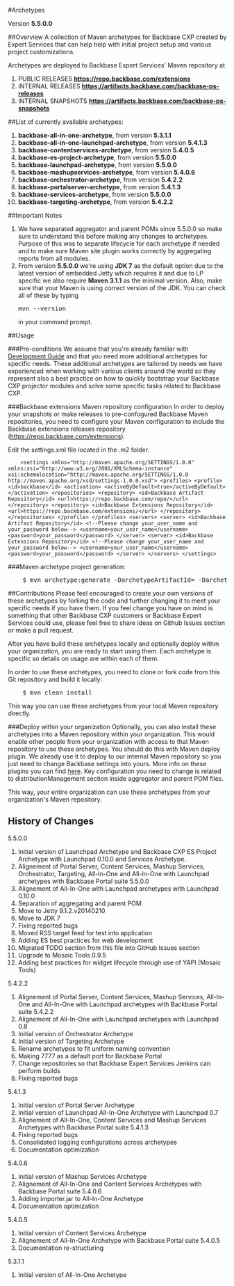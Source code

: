 #Archetypes

Version **5.5.0.0**

##Overview
A collection of Maven archetypes for Backbase CXP created by Expert Services that can help help with initial project setup and various project customizations.

Archetypes are deployed to Backbase Expert Services' Maven repository at

1. PUBLIC RELEASES   					**https://repo.backbase.com/extensions** 
2. INTERNAL RELEASES                	**https://artifacts.backbase.com/backbase-ps-releases**
3. INTERNAL SNAPSHOTS               	**https://artifacts.backbase.com/backbase-ps-snapshots**

##List of currently available archetypes:
1. **backbase-all-in-one-archetype**, from version **5.3.1.1**
2. **backbase-all-in-one-launchpad-archetype**, from version **5.4.1.3**
3. **backbase-contentservices-archetype**, from version **5.4.0.5**
4. **backbase-es-project-archetype**, from version **5.5.0.0**
5. **backbase-launchpad-archetype**, from version **5.5.0.0**
6. **backbase-mashupservices-archetype**, from version **5.4.0.6**
7. **backbase-orchestrator-archetype**, from version **5.4.2.2**
8. **backbase-portalserver-archetype**, from version **5.4.1.3**
9. **backbase-services-archetype**, from version **5.5.0.0**
10. **backbase-targeting-archetype**, from version **5.4.2.2**

##Important Notes
1. We have separated aggregator and parent POMs since 5.5.0.0 so make sure to understand this before making any changes to archetypes. Purpose of this was to separate lifecycle for each archetype if needed and to make sure Maven site plugin works correctly by aggregating reports from all modules.
2. From version **5.5.0.0** we're using **JDK 7** as the default option due to the latest version of embedded Jetty which requires it and due to LP specific we also require **Maven 3.1.1** as the minimal version. Also, make sure that your Maven is using correct version of the JDK. You can check all of these by typing <pre>mvn --version</pre> in your command prompt.

##Usage

###Pre-conditions
We assume that you're already familiar with [Development Guide](https://my.backbase.com/resources/documentation/portal/devd_mave.html) and that you need more additional archetypes for specific needs. These additional archetypes are tailored by needs we have experienced when working with various clients around the world so they represent also a best practice on how to quickly bootstrap your Backbase CXP projector modules and solve some specific tasks related to Backbase CXP.

###Backbase extensions Maven repository configuration
In order to deploy your snapshots or make releases to pre-confogured Backbase Maven repositories, you need to configure your Maven configuration to include the Backbase extensions releases repository (https://repo.backbase.com/extensions).

Edit the settings.xml file located in the .m2 folder. 
    <pre>```    
    <settings xmlns="http://maven.apache.org/SETTINGS/1.0.0" xmlns:xsi="http://www.w3.org/2001/XMLSchema-instance" xsi:schemalocation="http://maven.apache.org/SETTINGS/1.0.0 http://maven.apache.org/xsd/settings-1.0.0.xsd">
        <profiles>
            <profile>
                <id>backbase</id>
                <activation>
                    <activeByDefault>true</activeByDefault>
                </activation>
                <repositories>
                    <repository>
                        <id>Backbase Artifact Repository</id>
                        <url>https://repo.backbase.com/repo/</url>
                    </repository>
                    <repository>
                        <id>Backbase Extensions Repository</id>
                        <url>https://repo.backbase.com/extensions/</url>
                    </repository>
                </repositories>
            </profile>
        </profiles>
        <servers>
            <server>
                <id>Backbase Artifact Repository</id>
                <!--Please change your_user_name and your_password below-->
                <username>your_user_name</username>
                <password>your_password</password>
            </server>
            <server>
                <id>Backbase Extensions Repository</id>
                <!--Please change your_user_name and your_password below-->
                <username>your_user_name</username>
                <password>your_password</password>
            </server>
        </servers>
    </settings>
    ```</pre>

###Maven archetype project generation: 
<pre>
	$ mvn archetype:generate -DarchetypeArtifactId=<archetype_name> -DarchetypeGroupId=com.backbase.expert.tools -DarchetypeVersion=<archetype_version> 
</pre>

##Contributions
Please feel encouraged to create your own versions of these archetypes by forking the code and further changing it to meet your specific needs if you have them. If you feel change you have on mind is something that other Backbase CXP customers or Backbase Expert Services could use, please feel free to share ideas on Github Issues section or make a pull request.

After you have build these archetypes locally and optionally deploy within your organization, you are ready to start using them. Each archetype is specific so details on usage are within each of them.

In order to use these archetypes, you need to clone or fork code from this Git repository and build it locally:  
<pre>
	$ mvn clean install
</pre>
This way you can use these archetypes from your local Maven repository directly. 

###Deploy within your organization
Optionally, you can also install these archetypes into a Maven repository within your organization. This would enable other people from your organization with access to that Maven repository to use these archetypes. You should do this with Maven deploy plugin. We already use it to deploy to our internal Maven repository so you just need to change Backbase settings into yours. More info on these plugins you can find [here](http://maven.apache.org/plugins/maven-deploy-plugin). Key configuration you need to change is related to distributionManagement section inside aggregator and parent POM files.

This way, your entire organization can use these archetypes from your organization's Maven repository. 

## History of Changes
5.5.0.0 

1. Initial version of Launchpad Archetype and Backbase CXP ES Project Archetype with Launchpad 0.10.0 and Services Archetype. 
2. Alignement of Portal Server, Content Services, Mashup Services, Orchestrator, Targeting, All-In-One and All-In-One with Launchpad archetypes with Backbase Portal suite 5.5.0.0
3. Alignement of All-In-One with Launchpad archetypes with Launchpad 0.10.0
4. Separation of aggregating and parent POM
5. Move to Jetty 9.1.2.v20140210
6. Move to JDK 7
7. Fixing reported bugs
8. Moved RSS target feed for test into application
9. Adding ES best practices for web development
10. Migrated TODO section from this file into GitHub Issues section
11. Upgrade to Mosaic Tools 0.9.5
12. Adding best practices for widget lifecycle through use of YAPI (Mosaic Tools)

5.4.2.2 

1. Alignement of Portal Server, Content Services, Mashup Services, All-In-One and All-In-One with Launchpad archetypes with Backbase Portal suite 5.4.2.2
2. Alignement of All-In-One with Launchpad archetypes with Launchpad 0.8
3. Initial version of Orchestrator Archetype
4. Initial version of Targeting Archetype
5. Rename archetypes to fit uniform naming convention 
6. Making 7777 as a default port for Backbase Portal
7. Change repositories so that Backbase Expert Services Jenkins can perform builds
8. Fixing reported bugs

5.4.1.3 

1. Initial version of Portal Server Archetype 
2. Initial version of Launchpad All-In-One Archetype with Launchpad 0.7
3. Alignement of All-In-One, Content Services and Mashup Services Archetypes with Backbase Portal suite 5.4.1.3
4. Fixing reported bugs
5. Consolidated logging configurations across archetypes
6. Documentation optimization

5.4.0.6 

1. Initial version of Mashup Services Archetype 
2. Alignement of All-In-One and Content Services Archetypes with Backbase Portal suite 5.4.0.6
3. Adding importer.jar to All-In-One Archetype 
4. Documentation optimization

5.4.0.5 

1. Initial version of Content Services Archetype 
2. Alignement of All-In-One Archetype with Backbase Portal suite 5.4.0.5
3. Documentation re-structuring

5.3.1.1 

1. Initial version of All-In-One Archetype
